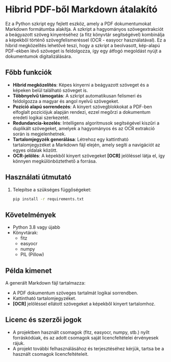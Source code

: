 # Hibrid PDF-ből Markdown átalakító

Ez a Python szkript egy fejlett eszköz, amely a PDF dokumentumokat Markdown formátumba alakítja. A szkript a hagyományos szövegextrakciót a beágyazott szöveg kinyeréséhez (a fitz könyvtár segítségével) kombinálja a képekből történő szövegfelismeréssel (OCR - easyocr használatával). Ez a hibrid megközelítés lehetővé teszi, hogy a szkript a beolvasott, kép-alapú PDF-ekben lévő szöveget is feldolgozza, így egy átfogó megoldást nyújt a dokumentumok digitalizálására.

## Főbb funkciók

- **Hibrid megközelítés**: Képes kinyerni a beágyazott szöveget és a képeken belül található szöveget is.
- **Többnyelvű támogatás**: A szkript automatikusan felismeri és feldolgozza a magyar és angol nyelvű szövegeket.
- **Pozíció alapú sorrendezés**: A kinyert szövegblokkokat a PDF-ben elfoglalt pozíciójuk alapján rendezi, ezzel megőrzi a dokumentum eredeti logikai szerkezetét.
- **Redundancia-kezelés**: Intelligens algoritmusok segítségével kiszűri a duplikált szövegeket, amelyek a hagyományos és az OCR extrakció során is megjelenhetnek.
- **Tartalomjegyzék generálása**: Létrehoz egy kattintható tartalomjegyzéket a Markdown fájl elején, amely segíti a navigációt az egyes oldalak között.
- **OCR-jelölés**: A képekből kinyert szövegeket **[OCR]** jelöléssel látja el, így könnyen megkülönböztethető a forrása.

## Használati útmutató

1. Telepítse a szükséges függőségeket:
   ```bash
   pip install -r requirements.txt
   ```


## Követelmények

- Python 3.8 vagy újabb
- Könyvtárak:
  - fitz
  - easyocr
  - numpy
  - PIL (Pillow)

## Példa kimenet

A generált Markdown fájl tartalmazza:
- A PDF dokumentum szöveges tartalmát logikai sorrendben.
- Kattintható tartalomjegyzéket.
- **[OCR]** jelöléssel ellátott szövegeket a képekből kinyert tartalomhoz.

## Licenc és szerzői jogok

- A projektben használt csomagok (fitz, easyocr, numpy, stb.) nyílt forráskódúak, és az adott csomagok saját licencfeltételei érvényesek rájuk.
- A projekt további felhasználásához és terjesztéséhez kérjük, tartsa be a használt csomagok licencfeltételeit.
